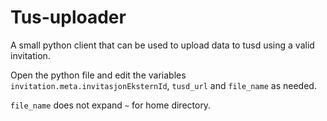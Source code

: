 # Tus-uploader
A small python client that can be used to upload data to tusd using
a valid invitation.

Open the python file and edit the variables `invitation.meta.invitasjonEksternId`,
`tusd_url` and `file_name` as needed.

`file_name` does not expand `~` for home directory.
